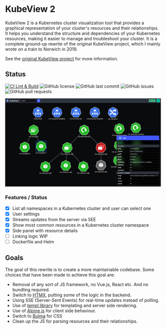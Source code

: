 # KubeView 2

KubeView 2 is a Kubernetes cluster visualization tool that provides a graphical representation of your cluster's resources and their relationships. It helps you understand the structure and dependencies of your Kubernetes resources, making it easier to manage and troubleshoot your cluster. It is a complete ground-up rewrite of the original KubeView project, which I mainly wrote on a train to Norwich in 2019.

See the [original KubeView project](https://github.com/benc-uk/kubeview) for more information.

## Status

[![CI Lint & Build](https://github.com/benc-uk/kubeview2/actions/workflows/ci.yaml/badge.svg)](https://github.com/benc-uk/kubeview2/actions/workflows/ci.yaml)
![GitHub license](https://img.shields.io/github/license/benc-uk/kubeview2)
![GitHub last commit](https://img.shields.io/github/last-commit/benc-uk/kubeview2)
![GitHub issues](https://img.shields.io/github/issues/benc-uk/kubeview2)
![GitHub pull requests](https://img.shields.io/github/issues-pr/benc-uk/kubeview2)

![](./docs/chrome_w7nU3MK4Uq.png)

### Features / Status

- [x] List all namespaces in a Kubernetes cluster and user can select one
- [x] User settings
- [x] Streams updates from the server via SEE
- [x] Show most common resources in a Kubernetes cluster namespace
- [x] Side panel with resource details
- [ ] Linking logic WIP
- [ ] Dockerfile and Helm

## Goals

The goal of this rewrite is to create a more maintainable codebase. Some choices that have been made to achieve this goal are:

- Removal of any sort of JS framework, no Vue.js, React etc. And no bundling required.
- Switch to [HTMX](https://htmx.org/), putting some of the logic in the backend.
- Using SSE (Server-Sent Events) for real-time updates instead of polling.
- Use of [templ library](https://templ.guide/) for templating and server side rendering.
- Use of [Alpine.js](https://alpinejs.dev/) for client side behaviour.
- Switch to [Bulma](https://bulma.io/) for CSS
- Clean up the JS for parsing resources and their relationships.
